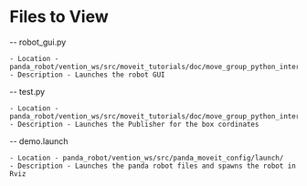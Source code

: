 # Files to View

-- robot_gui.py

    - Location - panda_robot/vention_ws/src/moveit_tutorials/doc/move_group_python_interface/scripts 
    - Description - Launches the robot GUI
-- test.py

    - Location - panda_robot/vention_ws/src/moveit_tutorials/doc/move_group_python_interface/scripts
    - Description - Launches the Publisher for the box cordinates
-- demo.launch

    - Location - panda_robot/vention_ws/src/panda_moveit_config/launch/
    - Description - Launches the panda robot files and spawns the robot in Rviz
